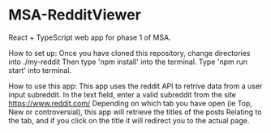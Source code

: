 # MSA-RedditViewer
React + TypeScript web app for phase 1 of MSA.



How to set up:
Once you have cloned this repository, change directories into ./my-reddit
Then type 'npm install' into the terminal.
Type 'npm run start' into terminal.

How to use this app:
This app uses the reddit API to retrive data from a user input subreddit.
In the text field, enter a valid subreddit from the site https://www.reddit.com/
Depending on which tab you have open (ie Top, New or controversial), this app will retrieve the titles of the posts
Relating to the tab, and if you click on the title it will redirect you to the actual page.
